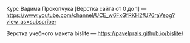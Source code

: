 Курс Вадима Прокопчука [Верстка сайта от 0 до 1] — https://www.youtube.com/channel/UCE_w6FxGfRKH2fU76raVeog?view_as=subscriber

Верстка учебного макета bislite — https://pavelprais.github.io/bislite/
